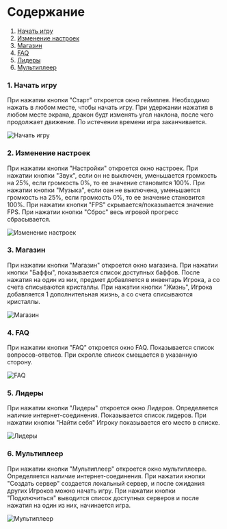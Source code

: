 # Содержание
1. [Начать игру](#1)
2. [Изменение настроек](#2)
3. [Магазин](#3)
4. [FAQ](#4)
5. [Лидеры](#5)
6. [Мультиплеер](#6)

### 1. Начать игру<a name="1"></a>
При нажатии кнопки "Старт" откроется окно геймплея. Необходимо нажать в любом месте, чтобы начать игру. При удержании нажатия в любом месте экрана, дракон будт изменять угол наклона, после чего продолжает движение. По истечении времени игра заканчивается.

![Начать игру](https://github.com/ZiGNicK/MyDragonHills/blob/master/Diagrams/Activities/StartGame%20Activity.jpg)


### 2. Изменение настроек<a name="2"></a>
При нажатии кнопки "Настройки" откроется окно настроек. При нажатии кнопки "Звук", если он не выключен, уменьшается громкость на 25%, если громкость 0%, то ее значение становится 100%. При нажатии кнопки "Музыка", если оан не выключена, уменьшается громкость на 25%, если громкость 0%, то ее значение становится 100%. При нажатии кнопки "FPS" скрывается/показывается значение FPS. При нажатии кнопки "Сброс" весь игровой прогресс сбрасывается.

![Изменение настроек](https://github.com/ZiGNicK/MyDragonHills/blob/master/Diagrams/Activities/Settings%20Activity.jpg)
  
### 3. Магазин<a name="3"></a>
При нажатии кнопки "Магазин" откроется окно магазина. При нажатии кнопки "Баффы", показывается список доступных баффов. После нажатия на один из них, предмет добавляется в инвентарь Игрока, а со счета списываются кристаллы. При нажатии кнопки "Жизнь", Игрока добавляется 1 дополнительная жизнь, а со счета списываются кристаллы.

![Магазин](https://github.com/ZiGNicK/MyDragonHills/blob/master/Diagrams/Activities/Shop%20Activity.jpg)

### 4. FAQ<a name="4"></a>
При нажатии кнопки "FAQ" откроется окно FAQ. Показывается список вопросов-ответов. При скролле список смещается в указанную сторону.

![FAQ](https://github.com/ZiGNicK/MyDragonHills/blob/master/Diagrams/Activities/FAQ%20Activity.jpg)

### 5. Лидеры<a name="5"></a>
При нажатии кнопки "Лидеры" откроется окно Лидеров. Определяется наличие интернет-соединения. Показывается список лидеров. При нажатии кнопки "Найти себя" Игроку показывается его место в списке.

![Лидеры](https://github.com/ZiGNicK/MyDragonHills/blob/master/Diagrams/Activities/Leaderboards%20Activity.jpg)

### 6. Мультиплеер<a name="6"></a>
При нажатии кнопки "Мультиплеер" откроется окно мультиплеера. Определяется наличие интернет-соединения. При нажатии кнопки "Создать сервер" создается локальный сервер, и после ожидания других Игроков можно начать игру. При нажатии кнопки "Подключиться" выводится список доступных серверов и после нажатия на один из них, начинается игра.

![Мультиплеер](https://github.com/ZiGNicK/MyDragonHills/blob/master/Diagrams/Activities/Multiplayer%20Activity.jpg)

